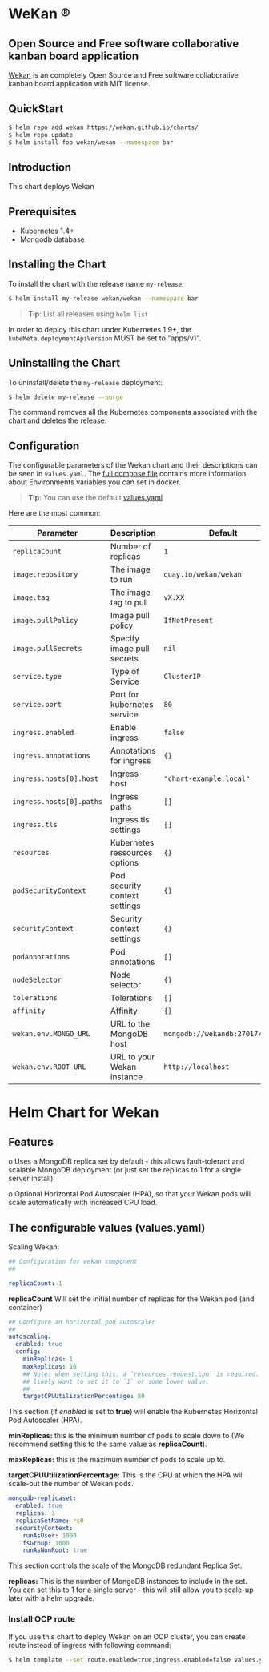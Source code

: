 # WeKan ®

## Open Source and Free software collaborative kanban board application

[Wekan](https://wekan.github.io/) is an completely Open Source and Free software collaborative kanban board application with MIT license.

## QuickStart

```bash
$ helm repo add wekan https://wekan.github.io/charts/
$ helm repo update
$ helm install foo wekan/wekan --namespace bar
```

## Introduction

This chart deploys Wekan

## Prerequisites

- Kubernetes 1.4+
- Mongodb database

## Installing the Chart

To install the chart with the release name `my-release`:

```bash
$ helm install my-release wekan/wekan --namespace bar
```

> **Tip**: List all releases using `helm list`

In order to deploy this chart under Kubernetes 1.9+, the `kubeMeta.deploymentApiVersion` MUST be set to "apps/v1".

## Uninstalling the Chart

To uninstall/delete the `my-release` deployment:

```bash
$ helm delete my-release --purge
```

The command removes all the Kubernetes components associated with the chart and deletes the release.

## Configuration

The configurable parameters of the Wekan chart and
their descriptions can be seen in `values.yaml`. The [full compose file](https://github.com/wekan/wekan/blob/master/docker-compose.yml) contains more information about Environments variables you can set in docker.

> **Tip**: You can use the default [values.yaml](values.yaml)

Here are the most common:

|             Parameter               |            Description              |                    Default                |
|-------------------------------------|-------------------------------------|-------------------------------------------|
| `replicaCount`                      | Number of replicas                  | `1`                                       |
| `image.repository`                  | The image to run                    | `quay.io/wekan/wekan`                     |
| `image.tag`                         | The image tag to pull               | `vX.XX`                                   |
| `image.pullPolicy`                  | Image pull policy                   | `IfNotPresent`                            |
| `image.pullSecrets`                 | Specify image pull secrets          | `nil`                                     |
| `service.type`                      | Type of Service                     | `ClusterIP`                               |
| `service.port`                      | Port for kubernetes service         | `80`                                      |
| `ingress.enabled`                   | Enable ingress                      | `false`                                   |
| `ingress.annotations`               | Annotations for ingress             | `{}`                                      |
| `ingress.hosts[0].host`             | Ingress host                        | `"chart-example.local"`                   |
| `ingress.hosts[0].paths`            | Ingress paths                       | `[]`                                      |
| `ingress.tls`                       | Ingress tls settings                | `[]`                                      |
| `resources`                         | Kubernetes ressources options       | `{}`                                      |
| `podSecurityContext`                | Pod security context settings       | `{}`                                      |
| `securityContext`                   | Security context settings           | `{}`                                      |
| `podAnnotations`                    | Pod annotations                     | `[]`                                      |
| `nodeSelector`                      | Node selector                       | `{}`                                      |
| `tolerations`                       | Tolerations                         | `[]`                                      |
| `affinity`                          | Affinity                            | `{}`                                      |
| `wekan.env.MONGO_URL`               | URL to the MongoDB host             | `mongodb://wekandb:27017/wekan`           |
| `wekan.env.ROOT_URL`                | URL to your Wekan instance          | `http://localhost`                        |

# Helm Chart for Wekan

## Features

o Uses a MongoDB replica set by default - this allows fault-tolerant
  and scalable MongoDB deployment (or just set the replicas to 1 for
  a single server install)

o Optional Horizontal Pod Autoscaler (HPA), so that your Wekan pods
  will scale automatically with increased CPU load.

## The configurable values (values.yaml)

Scaling Wekan:

```yaml
## Configuration for wekan component
##

replicaCount: 1
```
**replicaCount** Will set the initial number of replicas for the Wekan pod (and container)

```yaml
## Configure an horizontal pod autoscaler
##
autoscaling:
  enabled: true
  config:
    minReplicas: 1
    maxReplicas: 16
    ## Note: when setting this, a `resources.request.cpu` is required. You
    ## likely want to set it to `1` or some lower value.
    ##
    targetCPUUtilizationPercentage: 80
```
This section (if *enabled* is set to **true**) will enable the Kubernetes Horizontal Pod Autoscaler (HPA).

**minReplicas:** this is the minimum number of pods to scale down to (We recommend setting this to the same value as **replicaCount**).

**maxReplicas:** this is the maximum number of pods to scale up to.

**targetCPUUtilizationPercentage:** This is the CPU at which the HPA will scale-out the number of Wekan pods.

```yaml
mongodb-replicaset:
  enabled: true
  replicas: 3
  replicaSetName: rs0
  securityContext:
    runAsUser: 1000
    fsGroup: 1000
    runAsNonRoot: true
```

This section controls the scale of the MongoDB redundant Replica Set.

**replicas:** This is the number of MongoDB instances to include in the set. You can set this to 1 for a single server - this will still allow you to scale-up later with a helm upgrade.

### Install OCP route
If you use this chart to deploy Wekan on an OCP cluster, you can create route instead of ingress with following command:

``` bash
$ helm template --set route.enabled=true,ingress.enabled=false values.yaml . | oc apply -f-
```
